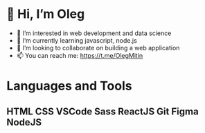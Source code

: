 # 👋 Hi, I’m Oleg
- 👀 I’m interested in web development and data science
- 🌱 I’m currently learning javascript, node.js
- 💞️ I’m looking to collaborate on building a web application
- 📫 You can reach me: https://t.me/OlegMitin
# Languages and Tools

## HTML CSS VSCode Sass ReactJS Git Figma NodeJS
<!---
mitin-oa/mitin-oa is a ✨ special ✨ repository because its `README.md` (this file) appears on your GitHub profile.
You can click the Preview link to take a look at your changes.
--->
